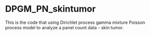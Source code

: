 # DPGM_PN_skintumor
This is the code that using Dirichlet process gamma mixture Poisson process model to analyze a panel count data - skin tumor.
